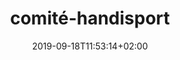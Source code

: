 ---
title: "comité-handisport"
date: 2019-09-18T11:53:14+02:00
type: "associations"
domain: "association sportive"
address: "66 rue du démon, 33000 Bordeaux"
description: "Nous travaillons à développer un avenir sportif pour tous."
photo: "/img/comité-handisport.png"
important: false
---
